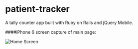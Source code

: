 patient-tracker
===============

A tally counter app built with Ruby on Rails and jQuery Mobile.

####iPhone 6 screen capture of main page:



![Home Screen](https://github.com/sealocal/patient-tracker/blob/master/screenshots/iphone6_1.png)
